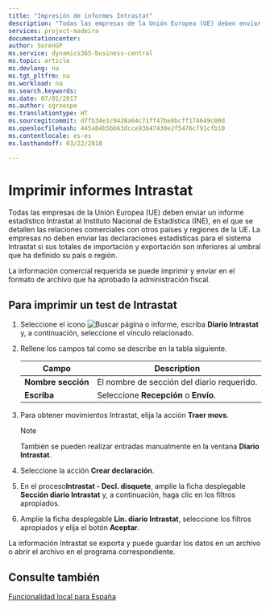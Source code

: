 ```yaml
---
title: "Impresión de informes Intrastat"
description: "Todas las empresas de la Unión Europea (UE) deben enviar un informe estadístico Intrastat al Instituto Nacional de Estadística (INE), en el que se detallen las relaciones comerciales con otros países y regiones de la UE."
services: project-madeira
documentationcenter: 
author: SorenGP
ms.service: dynamics365-business-central
ms.topic: article
ms.devlang: na
ms.tgt_pltfrm: na
ms.workload: na
ms.search.keywords: 
ms.date: 07/01/2017
ms.author: sgroespe
ms.translationtype: HT
ms.sourcegitcommit: d7fb34e1c9428a64c71ff47be8bcff174649c00d
ms.openlocfilehash: 445a84b5bb63dcce93b47430e2f5476cf91cfb10
ms.contentlocale: es-es
ms.lasthandoff: 03/22/2018

---
```

# <a name="print-intrastat-reports"></a>Imprimir informes Intrastat
Todas las empresas de la Unión Europea (UE) deben enviar un informe estadístico Intrastat al Instituto Nacional de Estadística (INE), en el que se detallen las relaciones comerciales con otros países y regiones de la UE. La empresas no deben enviar las declaraciones estadísticas para el sistema Intrastat si sus totales de importación y exportación son inferiores al umbral que ha definido su país o región.  

La información comercial requerida se puede imprimir y enviar en el formato de archivo que ha aprobado la administración fiscal.  

## <a name="to-print-an-intrastat-checklist"></a>Para imprimir un test de Intrastat  

1.  Seleccione el icono ![Buscar página o informe](../../media/ui-search/search_small.png "icono Buscar página o informe"), escriba **Diario Intrastat** y, a continuación, seleccione el vínculo relacionado.  
2.  Rellene los campos tal como se describe en la tabla siguiente.  

    |Campo|Description|  
    |------------------------------------|---------------------------------------|  
    |**Nombre sección**|El nombre de sección del diario requerido.|  
    |**Escriba**|Seleccione **Recepción** o **Envío**.|  

3.  Para obtener movimientos Intrastat, elija la acción **Traer movs**.  

    > [!NOTE]  
    >  También se pueden realizar entradas manualmente en la ventana **Diario Intrastat**.  

4.  Seleccione la acción **Crear declaración**.  
5.  En el proceso**Intrastat - Decl. disquete**, amplíe la ficha desplegable **Sección diario Intrastat** y, a continuación, haga clic en los filtros apropiados.  
6.  Amplíe la ficha desplegable **Lín. diario Intrastat**, seleccione los filtros apropiados y elija el botón **Aceptar**.  

La información Intrastat se exporta y puede guardar los datos en un archivo o abrir el archivo en el programa correspondiente.  

## <a name="see-also"></a>Consulte también  
[Funcionalidad local para España](spain-local-functionality.md)

